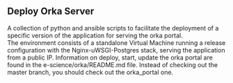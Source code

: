 ## Deploy Orka Server
A collection of python and ansible scripts to facilitate the deployment of a specific version of the application for serving the orka portal.  
The environment consists of a standalone Virtual Machine running a release configuration with the Nginx-uWSGI-Postgres stack, serving the application from a public IP.
Information on deploy, start, update the orka portal are found in the e-science/orka/README.md file. Instead of checking out the master branch, you should check out the orka_portal one.
